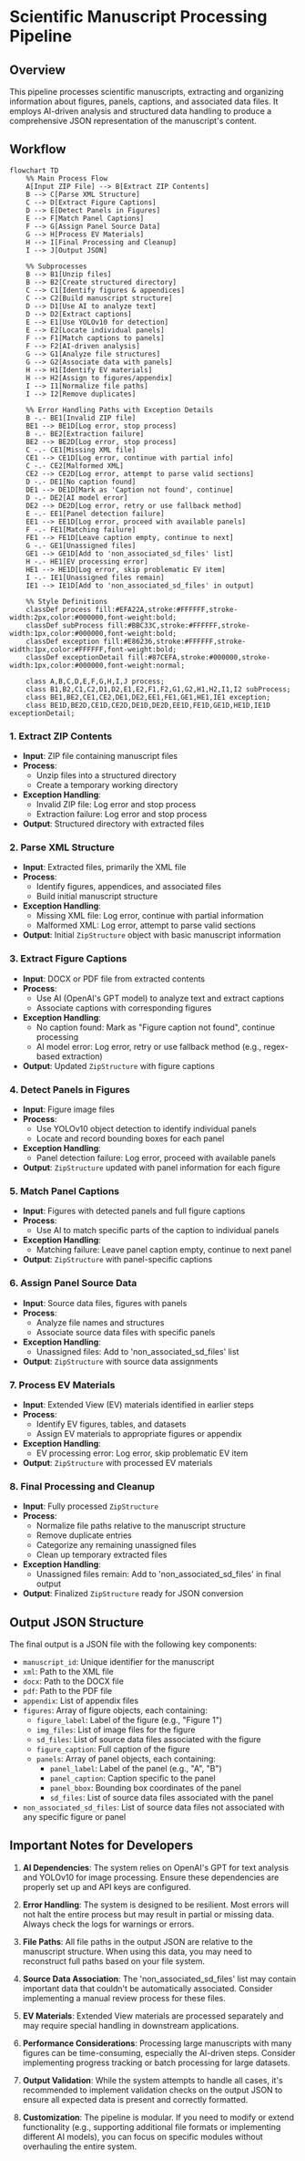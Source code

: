 # Scientific Manuscript Processing Pipeline

## Overview

This pipeline processes scientific manuscripts, extracting and organizing information about figures, panels, captions, and associated data files. It employs AI-driven analysis and structured data handling to produce a comprehensive JSON representation of the manuscript's content.

## Workflow

```mermaid
flowchart TD
    %% Main Process Flow
    A[Input ZIP File] --> B[Extract ZIP Contents]
    B --> C[Parse XML Structure]
    C --> D[Extract Figure Captions]
    D --> E[Detect Panels in Figures]
    E --> F[Match Panel Captions]
    F --> G[Assign Panel Source Data]
    G --> H[Process EV Materials]
    H --> I[Final Processing and Cleanup]
    I --> J[Output JSON]

    %% Subprocesses
    B --> B1[Unzip files]
    B --> B2[Create structured directory]
    C --> C1[Identify figures & appendices]
    C --> C2[Build manuscript structure]
    D --> D1[Use AI to analyze text]
    D --> D2[Extract captions]
    E --> E1[Use YOLOv10 for detection]
    E --> E2[Locate individual panels]
    F --> F1[Match captions to panels]
    F --> F2[AI-driven analysis]
    G --> G1[Analyze file structures]
    G --> G2[Associate data with panels]
    H --> H1[Identify EV materials]
    H --> H2[Assign to figures/appendix]
    I --> I1[Normalize file paths]
    I --> I2[Remove duplicates]

    %% Error Handling Paths with Exception Details
    B -.- BE1[Invalid ZIP file]
    BE1 --> BE1D[Log error, stop process]
    B -.- BE2[Extraction failure]
    BE2 --> BE2D[Log error, stop process]
    C -.- CE1[Missing XML file]
    CE1 --> CE1D[Log error, continue with partial info]
    C -.- CE2[Malformed XML]
    CE2 --> CE2D[Log error, attempt to parse valid sections]
    D -.- DE1[No caption found]
    DE1 --> DE1D[Mark as 'Caption not found', continue]
    D -.- DE2[AI model error]
    DE2 --> DE2D[Log error, retry or use fallback method]
    E -.- EE1[Panel detection failure]
    EE1 --> EE1D[Log error, proceed with available panels]
    F -.- FE1[Matching failure]
    FE1 --> FE1D[Leave caption empty, continue to next]
    G -.- GE1[Unassigned files]
    GE1 --> GE1D[Add to 'non_associated_sd_files' list]
    H -.- HE1[EV processing error]
    HE1 --> HE1D[Log error, skip problematic EV item]
    I -.- IE1[Unassigned files remain]
    IE1 --> IE1D[Add to 'non_associated_sd_files' in output]

    %% Style Definitions
    classDef process fill:#EFA22A,stroke:#FFFFFF,stroke-width:2px,color:#000000,font-weight:bold;
    classDef subProcess fill:#BBC33C,stroke:#FFFFFF,stroke-width:1px,color:#000000,font-weight:bold;
    classDef exception fill:#E86236,stroke:#FFFFFF,stroke-width:1px,color:#FFFFFF,font-weight:bold;
    classDef exceptionDetail fill:#87CEFA,stroke:#000000,stroke-width:1px,color:#000000,font-weight:normal;

    class A,B,C,D,E,F,G,H,I,J process;
    class B1,B2,C1,C2,D1,D2,E1,E2,F1,F2,G1,G2,H1,H2,I1,I2 subProcess;
    class BE1,BE2,CE1,CE2,DE1,DE2,EE1,FE1,GE1,HE1,IE1 exception;
    class BE1D,BE2D,CE1D,CE2D,DE1D,DE2D,EE1D,FE1D,GE1D,HE1D,IE1D exceptionDetail;
```

### 1. Extract ZIP Contents

- **Input**: ZIP file containing manuscript files
- **Process**:
  - Unzip files into a structured directory
  - Create a temporary working directory
- **Exception Handling**:
  - Invalid ZIP file: Log error and stop process
  - Extraction failure: Log error and stop process
- **Output**: Structured directory with extracted files

### 2. Parse XML Structure

- **Input**: Extracted files, primarily the XML file
- **Process**:
  - Identify figures, appendices, and associated files
  - Build initial manuscript structure
- **Exception Handling**:
  - Missing XML file: Log error, continue with partial information
  - Malformed XML: Log error, attempt to parse valid sections
- **Output**: Initial `ZipStructure` object with basic manuscript information

### 3. Extract Figure Captions

- **Input**: DOCX or PDF file from extracted contents
- **Process**:
  - Use AI (OpenAI's GPT model) to analyze text and extract captions
  - Associate captions with corresponding figures
- **Exception Handling**:
  - No caption found: Mark as "Figure caption not found", continue processing
  - AI model error: Log error, retry or use fallback method (e.g., regex-based extraction)
- **Output**: Updated `ZipStructure` with figure captions

### 4. Detect Panels in Figures

- **Input**: Figure image files
- **Process**:
  - Use YOLOv10 object detection to identify individual panels
  - Locate and record bounding boxes for each panel
- **Exception Handling**:
  - Panel detection failure: Log error, proceed with available panels
- **Output**: `ZipStructure` updated with panel information for each figure

### 5. Match Panel Captions

- **Input**: Figures with detected panels and full figure captions
- **Process**:
  - Use AI to match specific parts of the caption to individual panels
- **Exception Handling**:
  - Matching failure: Leave panel caption empty, continue to next panel
- **Output**: `ZipStructure` with panel-specific captions

### 6. Assign Panel Source Data

- **Input**: Source data files, figures with panels
- **Process**:
  - Analyze file names and structures
  - Associate source data files with specific panels
- **Exception Handling**:
  - Unassigned files: Add to 'non_associated_sd_files' list
- **Output**: `ZipStructure` with source data assignments

### 7. Process EV Materials

- **Input**: Extended View (EV) materials identified in earlier steps
- **Process**:
  - Identify EV figures, tables, and datasets
  - Assign EV materials to appropriate figures or appendix
- **Exception Handling**:
  - EV processing error: Log error, skip problematic EV item
- **Output**: `ZipStructure` with processed EV materials

### 8. Final Processing and Cleanup

- **Input**: Fully processed `ZipStructure`
- **Process**:
  - Normalize file paths relative to the manuscript structure
  - Remove duplicate entries
  - Categorize any remaining unassigned files
  - Clean up temporary extracted files
- **Exception Handling**:
  - Unassigned files remain: Add to 'non_associated_sd_files' in final output
- **Output**: Finalized `ZipStructure` ready for JSON conversion

## Output JSON Structure

The final output is a JSON file with the following key components:

- `manuscript_id`: Unique identifier for the manuscript
- `xml`: Path to the XML file
- `docx`: Path to the DOCX file
- `pdf`: Path to the PDF file
- `appendix`: List of appendix files
- `figures`: Array of figure objects, each containing:
  - `figure_label`: Label of the figure (e.g., "Figure 1")
  - `img_files`: List of image files for the figure
  - `sd_files`: List of source data files associated with the figure
  - `figure_caption`: Full caption of the figure
  - `panels`: Array of panel objects, each containing:
    - `panel_label`: Label of the panel (e.g., "A", "B")
    - `panel_caption`: Caption specific to the panel
    - `panel_bbox`: Bounding box coordinates of the panel
    - `sd_files`: List of source data files associated with the panel
- `non_associated_sd_files`: List of source data files not associated with any specific figure or panel

## Important Notes for Developers

1. **AI Dependencies**: The system relies on OpenAI's GPT for text analysis and YOLOv10 for image processing. Ensure these dependencies are properly set up and API keys are configured.

2. **Error Handling**: The system is designed to be resilient. Most errors will not halt the entire process but may result in partial or missing data. Always check the logs for warnings or errors.

3. **File Paths**: All file paths in the output JSON are relative to the manuscript structure. When using this data, you may need to reconstruct full paths based on your file system.

4. **Source Data Association**: The 'non_associated_sd_files' list may contain important data that couldn't be automatically associated. Consider implementing a manual review process for these files.

5. **EV Materials**: Extended View materials are processed separately and may require special handling in downstream applications.

6. **Performance Considerations**: Processing large manuscripts with many figures can be time-consuming, especially the AI-driven steps. Consider implementing progress tracking or batch processing for large datasets.

7. **Output Validation**: While the system attempts to handle all cases, it's recommended to implement validation checks on the output JSON to ensure all expected data is present and correctly formatted.

8. **Customization**: The pipeline is modular. If you need to modify or extend functionality (e.g., supporting additional file formats or implementing different AI models), you can focus on specific modules without overhauling the entire system.
